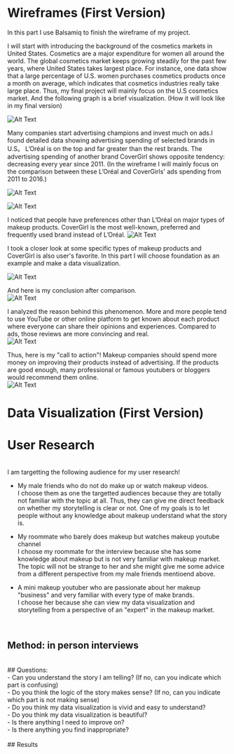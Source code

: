 # Wireframes (First Version)

In this part I use Balsamiq to finish the wireframe of my project. 

I will start with introducing the background of the cosmetics markets in United States. Cosmetics are a major expenditure for women all around the world. The global cosmetics market keeps growing steadily for the past few years, where United States takes largest place.  For instance, one data show that a large percentage of U.S. women purchases cosmetics products once a month on average, which indicates that cosmetics industries really take large place. Thus, my final project will mainly focus on the U.S cosmetics market. And the following graph is a brief visualization. (How it will look like in my final version)

![Alt Text](https://github.com/77meow/portfolio/blob/master/New%20Wireframe%201.png?raw=true)


Many companies start advertising champions and invest much on ads.I found detailed data showing advertising spending of selected brands in U.S。 L’Oréal is on the top and far greater than the rest brands. The advertising spending of another brand CoverGirl shows opposite tendency: decreasing every year since 2011. (In the wireframe I will mainly focus on the comparison between these L’Oréal and CoverGirls' ads spending from 2011 to 2016.) 




![Alt Text](https://github.com/77meow/portfolio/blob/master/New%20Wireframe%202.png?raw=true)


![Alt Text](https://github.com/77meow/portfolio/blob/master/New%20Wireframe%203.png?raw=true)

I noticed that people have preferences other than L’Oréal on major types of makeup products. CoverGirl is the most well-known, preferred and frequently used brand instead of L’Oréal.
![Alt Text](https://github.com/77meow/portfolio/blob/master/New%20Wireframe%204.png?raw=true)

I took a closer look at some specific types of makeup products and CoverGirl is also user's favorite. In this part I will choose foundation as an example and make a data visualization. 

![Alt Text](https://github.com/77meow/portfolio/blob/master/New%20Wireframe%205.png?raw=true)

And here is my conclusion after comparison. <br>
![Alt Text](https://github.com/77meow/portfolio/blob/master/New%20Wireframe%206.png?raw=true)<br>

I analyzed the reason behind this phenomenon. More and more people tend to use YouTube or other online platform to get known about each product where everyone can share their opinions and experiences. Compared to ads, those reviews are more convincing and real. <br>
![Alt Text](https://github.com/77meow/portfolio/blob/master/New%20Wireframe%207.png?raw=true)

Thus, here is my "call to action"! Makeup companies should spend more money on improving their products instead of advertising. If the products are good enough, many professional or famous youtubers or bloggers would recommend them online. <br>
![Alt Text](https://github.com/77meow/portfolio/blob/master/New%20Wireframe%208.png?raw=true)


# Data Visualization (First Version)



# User Research
<br>
I am targetting the following audience for my user research! <br>

  - My male friends who do not do make up or watch makeup videos. <br>
  I choose them as one the targetted audiences because they are totally not familiar with the topic at all. Thus, they can      give me direct feedback on whether my storytelling is clear or not. One of my goals is to let people without any knowledge about makeup understand what the story is. 
 
  - My roommate who barely does makeup but watches makeup youtube channel<br>
  I choose my roommate for the interview because she has some knowledge about makeup but is not very familiar with makeup market. The topic will not be strange to her and she might give me some advice from a different perspective from my male friends mentioend above. 
  
  - A mini makeup youtuber who are passionate about her makeup "business" and very familiar with every type of make brands.<br>
  I choose her because she can view my data visualization and storytelling from a perspective of an "expert" in the makeup market.
  <br>
 


## Method: in person interviews
<br>
## Questions: <br>
 - Can you understand the story I am telling? (If no, can you indicate which part is confusing)<br>
 - Do you think the logic of the story makes sense? (If no, can you indicate which part is not making sense)<br>
 - Do you think my data visualization is vivid and easy to understand? <br>
 - Do you think my data visualization is beautiful?<br>
 - Is there anything I need to improve on?<br>
 - Is there anything you find inappropriate?<br>
 
 <br>
 ## Results
